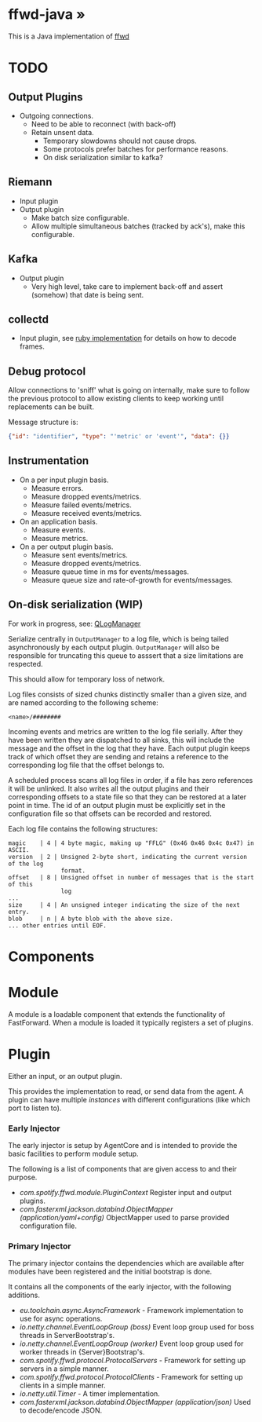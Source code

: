 # ffwd-java &#187;

This is a Java implementation of [ffwd](https://github.com/spotify/ffwd)

# TODO

## Output Plugins

* Outgoing connections.
  * Need to be able to reconnect (with back-off)
  * Retain unsent data.
    * Temporary slowdowns should not cause drops.
    * Some protocols prefer batches for performance reasons.
    * On disk serialization similar to kafka?

## Riemann
* Input plugin
* Output plugin
  * Make batch size configurable.
  * Allow multiple simultaneous batches (tracked by ack's), make this
    configurable.

## Kafka

* Output plugin
  * Very high level, take care to implement back-off and assert (somehow)
    that date is being sent.

## collectd

* Input plugin, see
  [ruby implementation](https://github.com/spotify/ffwd/blob/master/plugins/ffwd-collectd/lib/ffwd/plugin/collectd/parser.rb)
  for details on how to decode frames.

## Debug protocol
Allow connections to 'sniff' what is going on internally, make sure to follow
the previous protocol to allow existing clients to keep working until
replacements can be built.

Message structure is:

```json
{"id": "identifier", "type": "'metric' or 'event'", "data": {}}
```

## Instrumentation

* On a per input plugin basis.
  * Measure errors.
  * Measure dropped events/metrics.
  * Measure failed events/metrics.
  * Measure received events/metrics.
* On an application basis.
  * Measure events.
  * Measure metrics.
* On a per output plugin basis.
  * Measure sent events/metrics.
  * Measure dropped events/metrics.
  * Measure queue time in ms for events/messages.
  * Measure queue size and rate-of-growth for events/messages.

## On-disk serialization (WIP)

For work in progress, see:
[QLogManager](core/src/main/java/com/spotify/ffwd/qlog/QLogManagerImpl.java)

Serialize centrally in `OutputManager` to a log file, which is being tailed
asynchronously by each output plugin.
`OutputManager` will also be responsible for truncating this queue to asssert
that a size limitations are respected.

This should allow for temporary loss of network.

Log files consists of sized chunks distinctly smaller than a given size, and
are named according to the following scheme:

```
<name>/########
```

Incoming events and metrics are written to the log file serially.
After they have been written they are dispatched to all sinks, this will
include the message and the offset in the log that they have.
Each output plugin keeps track of which offset they are sending and retains a
reference to the corresponding log file that the offset belongs to.

A scheduled process scans all log files in order, if a file has zero references
it will be unlinked.
It also writes all the output plugins and their corresponding offsets to a
state file so that they can be restored at a later point in time.
The id of an output plugin must be explicitly set in the configuration file so
that offsets can be recorded and restored.

Each log file contains the following structures:

```
magic    | 4 | 4 byte magic, making up "FFLG" (0x46 0x46 0x4c 0x47) in ASCII.
version  | 2 | Unsigned 2-byte short, indicating the current version of the log
               format.
offset   | 8 | Unsigned offset in number of messages that is the start of this
               log
...
size     | 4 | An unsigned integer indicating the size of the next entry.
blob     | n | A byte blob with the above size.
... other entries until EOF.
```

# Components

# Module

A module is a loadable component that extends the functionality of FastForward.
When a module is loaded it typically registers a set of plugins.

# Plugin

Either an input, or an output plugin.

This provides the implementation to read, or send data from the agent.
A plugin can have multiple _instances_ with different configurations (like
which port to listen to).

### Early Injector

The early injector is setup by AgentCore and is intended to provide the basic
facilities to perform module setup.

The following is a list of components that are given access to and their
purpose.

* _com.spotify.ffwd.module.PluginContext_
  Register input and output plugins.
* _com.fasterxml.jackson.databind.ObjectMapper (application/yaml+config)_
  ObjectMapper used to parse provided configuration file.

### Primary Injector

The primary injector contains the dependencies which are available after
modules have been registered and the initial bootstrap is done.

It contains all the components of the early injector, with the following
additions.

* _eu.toolchain.async.AsyncFramework_ - Framework implementation to use for
  async operations.
* _io.netty.channel.EventLoopGroup (boss)_ Event loop group used for boss
  threads in ServerBootstrap's.
* _io.netty.channel.EventLoopGroup (worker)_ Event loop group used for
  worker threads in {Server}Bootstrap's.
* _com.spotify.ffwd.protocol.ProtocolServers_ - Framework for setting up
  servers in a simple manner.
* _com.spotify.ffwd.protocol.ProtocolClients_ - Framework for setting up
  clients in a simple manner.
* _io.netty.util.Timer_ - A timer implementation.
* _com.fasterxml.jackson.databind.ObjectMapper (application/json)_
  Used to decode/encode JSON.

